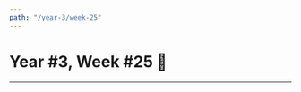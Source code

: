 ```yaml
---
path: "/year-3/week-25"
---
```


# Year #3, Week #25 🎽

---

<!-- ## Flashcards Webapp Assignment

- roughly, implement add/edit cards and categories
- might need to implement a `GET /categories` route... but those are weird, they
  have no user id... -->
